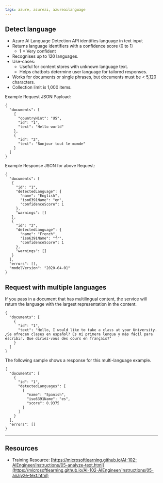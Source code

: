 ```yaml
---
tags: azure, azureai, azureailanguage
---
```


## Detect language

-   Azure AI Language Detection API identifies language in text input
-   Returns language identifiers with a confidence score (0 to 1)
    -   1 = Very confident
-   Recognises up to 120 languages.
-   Use-cases:
    -   Useful for content stores with unknown language text.
    -   Helps chatbots determine user language for tailored responses.
-   Works for documents or single phrases, but documents must be < 5,120 characters.
-   Collection limit is 1,000 items.

Example Request JSON Payload:

```
{
  "documents": [
    {
      "countryHint": "US",
      "id": "1",
      "text": "Hello world"
    },
    {
      "id": "2",
      "text": "Bonjour tout le monde"
    }
  ]
}
```

Example Response JSON for above Request:

```
{
  "documents": [
   {
     "id": "1",
     "detectedLanguage": {
       "name": "English",
       "iso6391Name": "en",
       "confidenceScore": 1
     },
     "warnings": []
   },
   {
     "id": "2",
     "detectedLanguage": {
       "name": "French",
       "iso6391Name": "fr",
       "confidenceScore": 1
     },
     "warnings": []
   }
  ],
  "errors": [],
  "modelVersion": "2020-04-01"
}
```

## Request with multiple languages

If you pass in a document that has multilingual content, the service will return the language with the largest representation in the content.

```
{
  "documents": [
    {
      "id": "1",
      "text": "Hello, I would like to take a class at your University. ¿Se ofrecen clases en español? Es mi primera lengua y más fácil para escribir. Que diriez-vous des cours en français?"
    }
  ]
}
```

The following sample shows a response for this multi-language example.

```
{
  "documents": [
    {
      "id": "1",
      "detectedLanguages": [
        {
          "name": "Spanish",
          "iso6391Name": "es",
          "score": 0.9375
        }
      ]
    }
  ],
  "errors": []
}
```

---

## Resources

-   Training Resource: [https://microsoftlearning.github.io/AI-102-AIEngineer/Instructions/05-analyze-text.html](https://microsoftlearning.github.io/AI-102-AIEngineer/Instructions/05-analyze-text.html)

